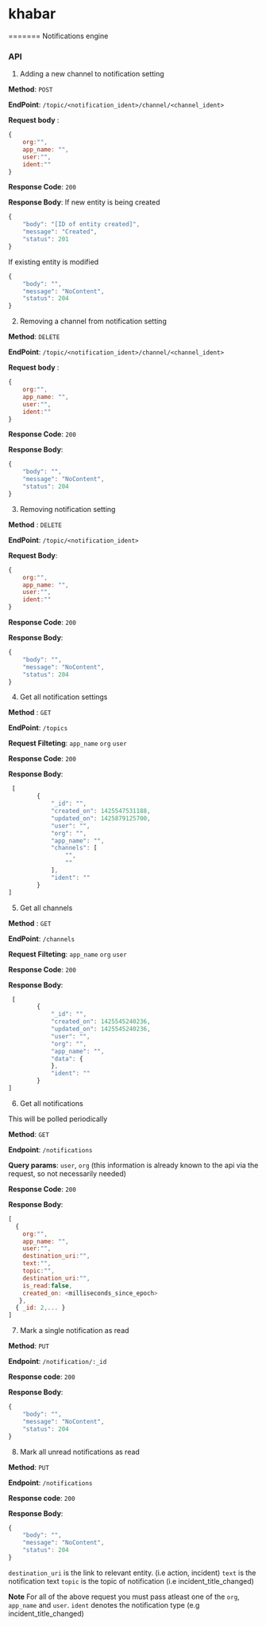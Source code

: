 # khabar
=======
Notifications engine

### API

1. Adding a new channel to notification setting

  **Method**: `POST`
   
  **EndPoint**: `/topic/<notification_ident>/channel/<channel_ident>`
  
  **Request body** :
  ```js
  {
      org:"",
      app_name: "",
      user:"",
      ident:""
  }
  ``` 
  **Response Code**: `200`

  **Response Body**:
  If new entity is being created 
  ```js
  {
      "body": "[ID of entity created]",
      "message": "Created",
      "status": 201
  }
  ```

  If existing entity is modified
  ```js
  {
      "body": "",
      "message": "NoContent",
      "status": 204
  }
  ```
  
2. Removing a channel from notification setting

  **Method**: `DELETE`

  **EndPoint**: `/topic/<notification_ident>/channel/<channel_ident>`
  
  **Request body** :
  
  ```js
  {
      org:"",
      app_name: "",
      user:"",
      ident:""
  }
  ``` 
  **Response Code**: `200`

  **Response Body**:
  ```js
  {
      "body": "",
      "message": "NoContent",
      "status": 204
  }
  ```

3. Removing  notification setting

  **Method** : `DELETE`
 
  **EndPoint**: `/topic/<notification_ident>`
 
  **Request Body**:
 
  ```js
  {
      org:"",
      app_name: "",
      user:"",
      ident:""
  }
  ```
  **Response Code**: `200`

  **Response Body**:
  ```js
  {
      "body": "",
      "message": "NoContent",
      "status": 204
  }
  ```

4. Get all notification settings

 **Method** : `GET`
 
 **EndPoint**: `/topics`
 
 **Request Filteting**: `app_name` `org` `user`

 **Response Code**: `200`
 
 **Response Body**:
 
```js
 [
        {
            "_id": "",
            "created_on": 1425547531188,
            "updated_on": 1425879125700,
            "user": "",
            "org": "",
            "app_name": "",
            "channels": [
                "",
                ""
            ],
            "ident": ""
        }
]
```

5. Get all channels

 **Method** : `GET`
 
 **EndPoint**: `/channels`
 
 **Request Filteting**: `app_name` `org` `user`

 **Response Code**: `200`
 
 **Response Body**:
 
```js
 [
        {
            "_id": "",
            "created_on": 1425545240236,
            "updated_on": 1425545240236,
            "user": "",
            "org": "",
            "app_name": "",
            "data": {
            },
            "ident": ""
        }
]
```

6. Get all notifications

  This will be polled periodically 

  **Method**: `GET`

  **Endpoint**: `/notifications`

  **Query params**: `user`, `org` (this information is already known to the api via the request, so not necessarily needed)

  **Response Code**: `200`

  **Response Body**:
  
  ```js
  [
    {
      org:"",
      app_name: "",
      user:"",
      destination_uri:"",
      text:"",
      topic:"",
      destination_uri:"",
      is_read:false,
      created_on: <milliseconds_since_epoch>
     },
    { _id: 2,... }
  ]
  ```

7. Mark a single notification as read

  **Method**: `PUT`
  
  **Endpoint**: `/notification/:_id`
  
  **Response code**: `200`

  **Response Body**:
  ```js
  {
      "body": "",
      "message": "NoContent",
      "status": 204
  }
  ```

8. Mark all unread notifications as read

  **Method**: `PUT`
  
  **Endpoint**: `/notifications`
  
  **Response code**: `200`

  **Response Body**:
  ```js
  {
      "body": "",
      "message": "NoContent",
      "status": 204
  }
  ```
  
`destination_uri` is  the link to relevant entity. (i.e action, incident)
`text` is the notification text
`topic` is the topic of notification (i.e incident_title_changed)


**Note**
For all of the above request you must pass atleast one of the `org`, `app_name` and `user`.
`ident` denotes the notification type (e.g incident_title_changed)

